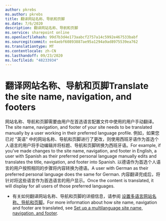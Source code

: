 ```yaml
---
author: pkrebs
ms.author: pkrebs
title: 翻译网站名称、导航和页脚
ms.date: 7/6/2020
description: 翻译网站名称、导航和页脚
ms.service: sharepoint online
ms.openlocfilehash: 99d7b3d4e173aabcf2757a14c5992e467533babf
ms.sourcegitcommit: ee4aebf60893887ae95a1294a9ad8975539ea762
ms.translationtype: MT
ms.contentlocale: zh-CN
ms.lasthandoff: 09/23/2020
ms.locfileid: "48233934"
---
```

# <a name="translate-the-site-name-navigation-and-footers"></a><span data-ttu-id="6847f-103">翻译网站名称、导航和页脚</span><span class="sxs-lookup"><span data-stu-id="6847f-103">Translate the site name, navigation, and footers</span></span>
<span data-ttu-id="6847f-104">网站名称、导航和页脚需要由用户在首选语言配置文件中使用的用户手动翻译。</span><span class="sxs-lookup"><span data-stu-id="6847f-104">The site name, navigation, and footer of your site needs to be translated manually by a user working in their preferred language profile.</span></span> <span data-ttu-id="6847f-105">例如，如果您已对 "英语" 中的网站名称、导航和页脚进行了更改，则使用西班牙语作为首选个人语言的用户将手动编辑并将标题、导航和页脚转换为西班牙语。</span><span class="sxs-lookup"><span data-stu-id="6847f-105">For example, if you’ve made changes to the site name, navigation, and footer in English, a user with Spanish as their preferred personal language manually edits and translates the title, navigation, and footer into Spanish.</span></span> <span data-ttu-id="6847f-106">以德语作为首选个人语言的用户按照相同的步骤将内容转换为德语。</span><span class="sxs-lookup"><span data-stu-id="6847f-106">A user with German as their preferred personal language does the same for German.</span></span> <span data-ttu-id="6847f-107">内容翻译完成后，将针对将这些语言作为首选语言的用户显示。</span><span class="sxs-lookup"><span data-stu-id="6847f-107">Once the content is translated, it will display for all users of those preferred languages.</span></span>  

- <span data-ttu-id="6847f-108">有关如何翻译网站名称、导航和页脚的详细信息，请参阅 [设置多语言网站名称、导航和页脚](https://support.office.com/article/create-multilingual-communication-sites-pages-and-news-2bb7d610-5453-41c6-a0e8-6f40b3ed750c#bkmk_muitranslations)。</span><span class="sxs-lookup"><span data-stu-id="6847f-108">For more information about how site name, navigation and footer are translated, see [Set up a multilanguage site name, navigation, and footer](https://support.office.com/article/create-multilingual-communication-sites-pages-and-news-2bb7d610-5453-41c6-a0e8-6f40b3ed750c#bkmk_muitranslations).</span></span>

